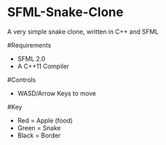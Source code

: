 # SFML-Snake-Clone
A very simple snake clone, written in C++ and SFML

#Requirements
- SFML 2.0
- A C++11 Compiler

#Controls
- WASD/Arrow Keys to move

#Key
- Red = Apple (food)
- Green = Snake
- Black = Border
